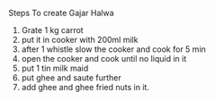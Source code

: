 Steps To create Gajar Halwa

1. Grate 1 kg carrot
2. put it in cooker with 200ml milk
3. after 1 whistle slow the cooker and cook for 5 min
4. open the cooker and cook until no liquid in it
5. put 1 tin milk maid
6. put ghee and saute further
7. add ghee and ghee fried nuts in it.